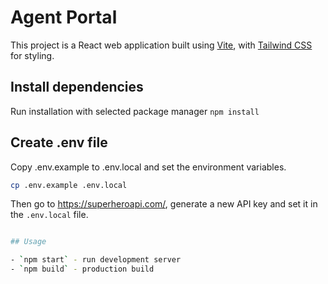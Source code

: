 # Agent Portal

This project is a React web application built using [Vite](https://vite.dev/), with [Tailwind CSS](https://tailwindcss.com/) for styling.

## Install dependencies

Run installation with selected package manager `npm install`

## Create .env file

Copy .env.example to .env.local and set the environment variables.

```bash
cp .env.example .env.local
```

Then go to <https://superheroapi.com/>, generate a new API key and set it in the `.env.local` file.

```bash

## Usage

- `npm start` - run development server
- `npm build` - production build
```
